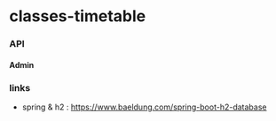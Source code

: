 # classes-timetable
### API
#### Admin

### links 
- spring & h2 : https://www.baeldung.com/spring-boot-h2-database